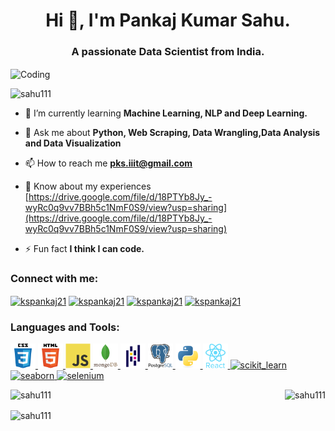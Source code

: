 <h1 align="center">Hi 👋, I'm Pankaj Kumar Sahu.</h1>
<h3 align="center">A passionate Data Scientist from India.</h3>
<img align="center" alt="Coding" width="400" src="https://www.segalbenz.com/sites/default/files/SB-blog-5-research-stats_112420-550x300.gif">

<p align="left"> <img src="https://komarev.com/ghpvc/?username=sahu111&label=Profile%20views&color=0e75b6&style=flat" alt="sahu111" /> </p>

- 🌱 I’m currently learning **Machine Learning, NLP and Deep Learning.**

- 💬 Ask me about **Python, Web Scraping, Data Wrangling,Data Analysis and Data Visualization**

- 📫 How to reach me **pks.iiit@gmail.com**

- 📄 Know about my experiences [https://drive.google.com/file/d/18PTYb8Jy_-wyRc0q9vv7BBh5c1NmF0S9/view?usp=sharing](https://drive.google.com/file/d/18PTYb8Jy_-wyRc0q9vv7BBh5c1NmF0S9/view?usp=sharing)

- ⚡ Fun fact **I think I can code.**

<h3 align="left">Connect with me:</h3>
<p align="left">
<a href="https://linkedin.com/in/kspankaj21" target="blank"><img align="center" src="https://raw.githubusercontent.com/rahuldkjain/github-profile-readme-generator/master/src/images/icons/Social/linked-in-alt.svg" alt="kspankaj21" height="30" width="40" /></a>
<a href="https://kaggle.com/kspankaj21" target="blank"><img align="center" src="https://raw.githubusercontent.com/rahuldkjain/github-profile-readme-generator/master/src/images/icons/Social/kaggle.svg" alt="kspankaj21" height="30" width="40" /></a>
<a href="https://instagram.com/kspankaj21" target="blank"><img align="center" src="https://raw.githubusercontent.com/rahuldkjain/github-profile-readme-generator/master/src/images/icons/Social/instagram.svg" alt="kspankaj21" height="30" width="40" /></a>
<a href="https://www.leetcode.com/kspankaj21" target="blank"><img align="center" src="https://raw.githubusercontent.com/rahuldkjain/github-profile-readme-generator/master/src/images/icons/Social/leet-code.svg" alt="kspankaj21" height="30" width="40" /></a>
</p>

<h3 align="left">Languages and Tools:</h3>
<p align="left"> <a href="https://www.w3schools.com/css/" target="_blank" rel="noreferrer"> <img src="https://raw.githubusercontent.com/devicons/devicon/master/icons/css3/css3-original-wordmark.svg" alt="css3" width="40" height="40"/> </a> <a href="https://www.w3.org/html/" target="_blank" rel="noreferrer"> <img src="https://raw.githubusercontent.com/devicons/devicon/master/icons/html5/html5-original-wordmark.svg" alt="html5" width="40" height="40"/> </a> <a href="https://developer.mozilla.org/en-US/docs/Web/JavaScript" target="_blank" rel="noreferrer"> <img src="https://raw.githubusercontent.com/devicons/devicon/master/icons/javascript/javascript-original.svg" alt="javascript" width="40" height="40"/> </a> <a href="https://www.mongodb.com/" target="_blank" rel="noreferrer"> <img src="https://raw.githubusercontent.com/devicons/devicon/master/icons/mongodb/mongodb-original-wordmark.svg" alt="mongodb" width="40" height="40"/> </a> <a href="https://pandas.pydata.org/" target="_blank" rel="noreferrer"> <img src="https://raw.githubusercontent.com/devicons/devicon/2ae2a900d2f041da66e950e4d48052658d850630/icons/pandas/pandas-original.svg" alt="pandas" width="40" height="40"/> </a> <a href="https://www.postgresql.org" target="_blank" rel="noreferrer"> <img src="https://raw.githubusercontent.com/devicons/devicon/master/icons/postgresql/postgresql-original-wordmark.svg" alt="postgresql" width="40" height="40"/> </a> <a href="https://www.python.org" target="_blank" rel="noreferrer"> <img src="https://raw.githubusercontent.com/devicons/devicon/master/icons/python/python-original.svg" alt="python" width="40" height="40"/> </a> <a href="https://reactjs.org/" target="_blank" rel="noreferrer"> <img src="https://raw.githubusercontent.com/devicons/devicon/master/icons/react/react-original-wordmark.svg" alt="react" width="40" height="40"/> </a> <a href="https://scikit-learn.org/" target="_blank" rel="noreferrer"> <img src="https://upload.wikimedia.org/wikipedia/commons/0/05/Scikit_learn_logo_small.svg" alt="scikit_learn" width="40" height="40"/> </a> <a href="https://seaborn.pydata.org/" target="_blank" rel="noreferrer"> <img src="https://seaborn.pydata.org/_images/logo-mark-lightbg.svg" alt="seaborn" width="40" height="40"/> </a> <a href="https://www.selenium.dev" target="_blank" rel="noreferrer"> <img src="https://raw.githubusercontent.com/detain/svg-logos/780f25886640cef088af994181646db2f6b1a3f8/svg/selenium-logo.svg" alt="selenium" width="40" height="40"/> </a> </p>

<p><img align="left" src="https://github-readme-stats.vercel.app/api/top-langs?username=sahu111&show_icons=true&locale=en&layout=compact" alt="sahu111" /></p>

<p>&nbsp;<img align="right" src="https://github-readme-stats.vercel.app/api?username=sahu111&show_icons=true&locale=en" alt="sahu111" /></p>

<p><img align="center" src="https://github-readme-streak-stats.herokuapp.com/?user=sahu111&" alt="sahu111" /></p>

